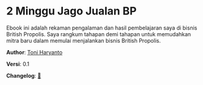 # 2 Minggu Jago Jualan BP

Ebook ini adalah rekaman pengalaman dan hasil pembelajaran saya di bisnis British Propolis. Saya rangkum tahapan demi tahapan untuk memudahkan mitra baru dalam memulai menjalankan bisnis British Propolis.

**Author**: [Toni Haryanto](http://github.com/yllumi)

**Versi**: 0.1

**Changelog**: [:link:](https://github.com/agenbpid/2MingguBP/commits/master)